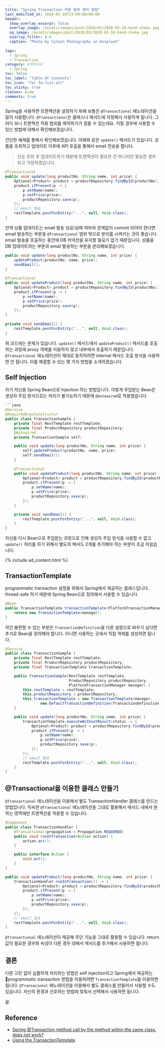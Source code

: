 ```yaml
---
title: "Spring Transaction 적용 범위 제어 방법"
last_modified_at: 2020-03-10T23:09:00+00:00
header:
  show_overlay_excerpt: false
  overlay_image: /assets/images/post/2020/03/2020-03-10-hand-shake.jpg
  og_image: /assets/images/post/2020/03/2020-03-10-hand-shake.jpg
  overlay_filter: 0.6
  caption: "Photo by Cytonn Photography on Unsplash"
  
tags:
  - Spring
  - Transaction
category: #카테고리
  - Spring
toc: false
toc_label: "Table Of Contents"
toc_icon: "fal fa-list-alt"
toc_sticky: true
classes: wide
comments: true
---
```




Spring을 사용하면 트랜잭션을 설정하기 위해 보통은 `@Transactional` 애노테이션을 많이 사용합니다. `@Transactional`은 클래스나 메서드에 지정해서 사용하게 됩니다. 그러다 보니 트랜잭션 적용 범위를 제어하기가 힘들 수 있는데요. 이럴 경우에 사용할 수 있는 방법에 대해서 확인해보겠습니다.

간단한 예제를 통해서 확인해보겠습니다. 아래와 같은 `update()` 메서드가 있습니다. 상품을 조회하고 업데이트 이후에 API 호출을 통해서 email 전송을 합니다. 

> 단순 조회 후 업데이트하기 때문에 트랜잭션이 필요한 건 아니지만 필요한 경우라고 가정하겠습니다.

```java
@Transactional
public void update(long productNo, String name, int price) {
    Optional<Product> product = productRepository.findById(productNo);
    product.ifPresent(p -> {
        p.setName(name);
        p.setPrice(price);
        productRepository.save(p);
    });
    // email 발송
    restTemplate.postForEntity("...", null, Void.class);
}
```
만약 상품 업데이트는 email 발송 성공/실패 여부와 관계없이 commit 되어야 한다면 email 발송하는 부분을 `@Transactional` 범위 밖으로 분리를 시켜키는 것이 좋습니다.  email 발송을 호출하는 동안에 DB 커넥션을 유지할 필요가 없기 때문입니다. 상품을 DB 업데이트하는 부분과 email 발송하는 부분을 분리해보겠습니다.

```java
public void update(long productNo, String name, int price) {  
    updateProduct(productNo, name, price);  
    sendEmail();  
}  
  
@Transactional
public void updateProduct(long productNo, String name, int price) {
    Optional<Product> product = productRepository.findById(productNo);
    product.ifPresent(p -> {
        p.setName(name);
        p.setPrice(price);
        productRepository.save(p);
    });
} 
  
private void sendEmail() {  
    restTemplate.postForEntity("...", null, Void.class);  
}
```
위 코드에는 문제가 있습니다. `update()` 메서드에서 `updateProduct()` 메서드를 호출하는 과정에 proxy 객체를 이용하지 않고 내부에서 호출하기 때문입니다. `@Transactional` 애노테이션이 제대로 동작하려면 internal 메서드 호출 방식을 사용하면 안 됩니다. 이를 해결할 수 있는 몇 가지 방법을 소개하겠습니다.

## Self Injection

자기 자신을 Spring Bean으로 Injection 하는 방법입니다. 이렇게 주입받는 Bean은 생성자 주입 방식으로는 처리가 불가능하기 때문에 `@Autowired`로 적용했습니다.
```java
```java
@Service
@RequiredArgsConstructor
public class TransactionSample {
    private final RestTemplate restTemplate;
    private final ProductRepository productRepository;
    @Autowired
    private TransactionSample self;

    public void update(long productNo, String name, int price) {
        self.updateProduct(productNo, name, price);
        self.sendEmail();
    }
    
    @Transactional
    public void updateProduct(long productNo, String name, int price) {
        Optional<Product> product = productRepository.findById(productNo);
        product.ifPresent(p -> {
            p.setName(name);
            p.setPrice(price);
            productRepository.save(p);
        });
    }

    private void sendEmail() {
        restTemplate.postForEntity("...", null, Void.class);
    }
}
```
자신을 다시 Bean으로 주입받는 과정으로 인해 생성자 주입 방식을 사용할 수 없고 `update()` 처리를 하기 위해서 별도의 메서드 2개를 추가해야 하는 부분이 조금 아쉽습니다.

{% include ad_content.html %}

## TransactionTemplate 

programmatic transaction 설정을 위해서 Spring에서 제공하는 클래스입니다.  thread-safe 하기 때문에 Spring Bean으로 정의해서 사용할 수 있습니다. 
```java
@Bean  
public TransactionTemplate transactionTemplate(PlatformTransactionManager manager) {  
    return new TransactionTemplate(manager);  
}
```
약간 불편할 수 있는 부분은 `TransactionDefinition`을 다른 설정으로 바꾸기 싶다면 추가로 Bean을 정의해야 합니다. 아니면 사용하는 곳에서 직접 객체를 생성하면 됩니다.
```java
@Service
public class TransactionSample {
    private final RestTemplate restTemplate;
    private final ProductRepository productRepository;
    private final TransactionTemplate transactionTemplate;

    public TransactionSample(RestTemplate restTemplate, 
                             ProductRepository productRepository, 
                             PlatformTransactionManager manager) {
        this.restTemplate = restTemplate;
        this.productRepository = productRepository;
        this.transactionTemplate = new TransactionTemplate(manager,
                new DefaultTransactionDefinition(TransactionDefinition.PROPAGATION_REQUIRED));
    }

    public void update(long productNo, String name, int price) {
        transactionTemplate.executeWithoutResult(status -> {
            Optional<Product> product = productRepository.findById(productNo);
            product.ifPresent(p -> {
                p.setName(name);
                p.setPrice(price);
                productRepository.save(p);
            });
        });
        // email 발송
        restTemplate.postForEntity("...", null, Void.class);
    }
}
```

## @Transactional을 이용한 클래스 만들기

`@Transactional` 애노테이션을 이용해서 별도 TransactionHandler 클래스를 만드는 방법입니다. 익숙한 `@Transactional` 애노테이션을 그대로 활용해서 메서드 내에서 원하는 영역에만 트랜잭션을 적용할 수 있습니다.
```java
@Component
public class TransactionHandler {
    @Transactional(propagation = Propagation.REQUIRED)
    public void runInTransaction(Action action) {
        action.act();
    }

    public interface Action {
        void act();
    }
}
```
```java
public void updateProduct(long productNo, String name, int price) {
    transactionHandler.runInTransaction(() -> {
        Optional<Product> product = productRepository.findById(productNo);
        product.ifPresent(p -> {
            p.setName(name);
            p.setPrice(price);
            productRepository.save(p);
        });
    });
    // email 발송
    restTemplate.postForEntity("...", null, Void.class);
}
```
`@Transactional` 애노테이션이 제공해 주던 기능을 그대로 활용할 수 있습니다. return 값이 필요한 경우와 속성이 다른 경우 대해서 메서드를 추가해서 사용하면 됩니다.

## 결론
다른 고민 없이 심플하게 처리하는 방법은 self injection이고 Spring에서 제공하는 programmatic transaction 방법을 이용하려면 `TransactionTemplate`을 이용하면 됩니다. `@Transacional` 애노테이션을 이용해서 별도 클래스를 만들어서 사용할 수도 있습니다. 자신의 환경과 선호하는 방법에 맞춰서 선택해서 사용하면 됩니다.

끝.

## Reference
- [Spring @Transaction method call by the method within the same class, does not work?](https://stackoverflow.com/questions/3423972/spring-transaction-method-call-by-the-method-within-the-same-class-does-not-wo)
- [Using the TransactionTemplate](https://docs.spring.io/spring/docs/4.2.x/spring-framework-reference/html/transaction.html#tx-prog-template)